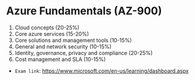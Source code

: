 # Azure Fundamentals (AZ-900)

1. Cloud concepts (20-25%)
1. Core azure services (15-20%)
1. Core solutions and management tools (10-15%)
1. General and network security (10-15%)
1. Identity, governance, privacy and compliance (20-25%)
1. Cost management and SLA (10-15%)

- `Exam link`: <https://www.microsoft.com/en-us/learning/dashboard.aspx>
